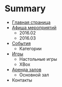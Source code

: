 # Summary

* [Главная страница](README.md)
* [Афиша мероприятий](afisha.md)
   * 2016.02
   * 2016.03
* [События](events.md)
   * Категории
* [Игры](games.md)
   * Настольные игры
   * XBox
* [Аренда залов](rent.md)
   * Основной зал
* Контакты

